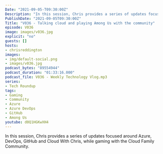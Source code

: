 ```yaml
---
Date: "2021-09-05-T09:30:00Z"
Description: "In this session, Chris provides a series of updates focused around Azure, DevOps, GitHub and Cloud With Chris, while gaming with the Cloud Family Community."
PublishDate: "2021-09-05T09:30:00Z"
Title: "V036 - Talking cloud and playing Among Us with the community"
episode: V036
image: images/v036.jpg
explicit: "no"
guests: []
hosts:
- chrisreddington
images:
- img/default-social.png
- images/v036.jpg
podcast_bytes: "89554944"
podcast_duration: "01:33:16.000"
podcast_file: V036 - Weekly Technology Vlog.mp3
series:
- Tech Roundup
tags:
- Gaming
- Community
- Azure
- Azure DevOps
- GitHub
- Among Us
youtube: d0Q1HGKwXH4
---
```

In this session, Chris provides a series of updates focused around Azure, DevOps, GitHub and Cloud With Chris, while gaming with the Cloud Family Community.
